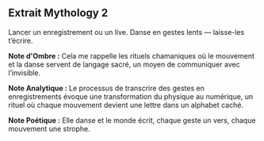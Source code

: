 ## Extrait Mythology 2

Lancer un enregistrement ou un live. Danse en gestes lents — laisse-les t’écrire.

**Note d'Ombre :** Cela me rappelle les rituels chamaniques où le mouvement et la danse servent de langage sacré, un moyen de communiquer avec l’invisible.

**Note Analytique :** Le processus de transcrire des gestes en enregistrements évoque une transformation du physique au numérique, un rituel où chaque mouvement devient une lettre dans un alphabet caché.

**Note Poétique :** Elle danse et le monde écrit, chaque geste un vers, chaque mouvement une strophe.
